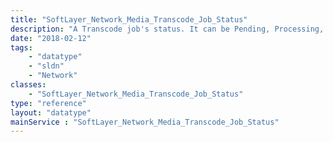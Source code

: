 ```yaml
---
title: "SoftLayer_Network_Media_Transcode_Job_Status"
description: "A Transcode job's status. It can be Pending, Processing, Complete, Error or Deleted. "
date: "2018-02-12"
tags:
    - "datatype"
    - "sldn"
    - "Network"
classes:
    - "SoftLayer_Network_Media_Transcode_Job_Status"
type: "reference"
layout: "datatype"
mainService : "SoftLayer_Network_Media_Transcode_Job_Status"
---
```

